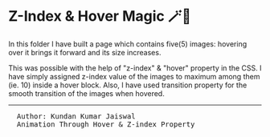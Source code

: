 # Z-Index & Hover Magic 🪄🔮

In this folder I have built a page which contains five(5) images: hovering over it brings it forward and its size increases.

This was possible with the help of "z-index" & "hover" property in the CSS. I have simply assigned z-index value of the images to maximum among them (ie. 10) inside a hover block. Also, I have used transition property for the smooth transition of the images when hovered.





<hr>
<pre>
  Author: Kundan Kumar Jaiswal
  Animation Through Hover & Z-index Property
</pre>